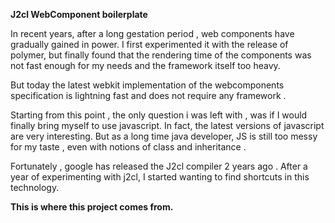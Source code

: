 **J2cl WebComponent boilerplate**

In recent years, after a long gestation period , web components have gradually gained in power.
I first experimented it with the release of polymer, but finally found that the rendering time
of the components was not fast enough for my needs and the framework itself too heavy.

But today the latest webkit implementation of the webcomponents specification is lightning fast
and does not require any framework .  

Starting from this point , the only question i was left with , was if I would finally bring myself
to use javascript. In fact, the latest versions of javascript are very interesting.
But as a long time java developer, JS is still too messy for my taste ,
even with notions of class and inheritance .

Fortunately , google has released the J2cl compiler 2 years ago .
After a year of experimenting with j2cl, I started wanting to find shortcuts in this technology.

**This is where this project comes from.**


